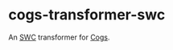 # cogs-transformer-swc

An [SWC] transformer for [Cogs].

[SWC]: https://swc.rs
[Cogs]: https://github.com/caseywebdev/cogs
